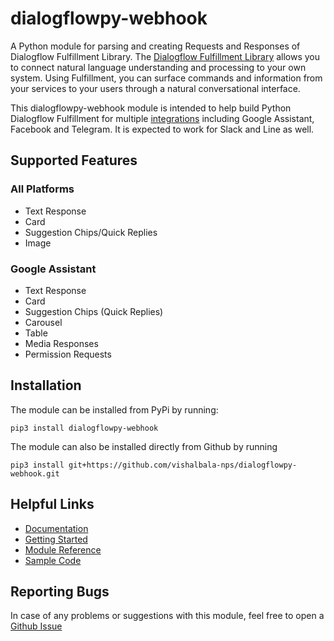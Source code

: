 # dialogflowpy-webhook
A Python module for parsing and creating Requests and Responses of Dialogflow Fulfillment Library. The [Dialogflow Fulfillment Library](https://cloud.google.com/dialogflow/docs/fulfillment-overview) allows you to connect natural language understanding and processing to your own system. Using Fulfillment, you can surface commands and information from your services to your users through a natural conversational interface.

This dialogflowpy-webhook module is intended to help build Python Dialogflow Fulfillment for multiple  [integrations](https://cloud.google.com/dialogflow/docs/integrations/)  including Google Assistant, Facebook and Telegram. It is expected to work for Slack and Line as well. 

## Supported Features
### All Platforms
- Text Response
- Card
- Suggestion Chips/Quick Replies
- Image
### Google Assistant
- Text Response
- Card
- Suggestion Chips (Quick Replies)
- Carousel
- Table
- Media Responses
- Permission Requests

## Installation
The module can be installed from PyPi by running:

    pip3 install dialogflowpy-webhook
    
The module can also be installed directly from Github by running

    pip3 install git+https://github.com/vishalbala-nps/dialogflowpy-webhook.git

## Helpful Links
- [Documentation](TODO)
- [Getting Started](TODO)
- [Module Reference](TODO)
- [Sample Code](https://github.com/vishalbala-nps/dialogflowpy-webhook/tree/master/examples)

## Reporting Bugs
In case of any problems or suggestions with this module, feel free to open a [Github Issue](https://github.com/vishalbala-nps/dialogflowpy-webhook/issues)